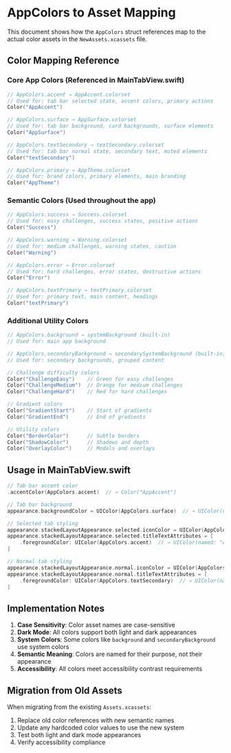 # AppColors to Asset Mapping

This document shows how the `AppColors` struct references map to the actual color assets in the `NewAssets.xcassets` file.

## Color Mapping Reference

### Core App Colors (Referenced in MainTabView.swift)
```swift
// AppColors.accent → AppAccent.colorset
// Used for: tab bar selected state, accent colors, primary actions
Color("AppAccent")

// AppColors.surface → AppSurface.colorset  
// Used for: tab bar background, card backgrounds, surface elements
Color("AppSurface")

// AppColors.textSecondary → textSecondary.colorset
// Used for: tab bar normal state, secondary text, muted elements
Color("textSecondary")

// AppColors.primary → AppTheme.colorset
// Used for: brand colors, primary elements, main branding
Color("AppTheme")
```

### Semantic Colors (Used throughout the app)
```swift
// AppColors.success → Success.colorset
// Used for: easy challenges, success states, positive actions
Color("Success")

// AppColors.warning → Warning.colorset
// Used for: medium challenges, warning states, caution
Color("Warning")

// AppColors.error → Error.colorset
// Used for: hard challenges, error states, destructive actions
Color("Error")

// AppColors.textPrimary → textPrimary.colorset
// Used for: primary text, main content, headings
Color("textPrimary")
```

### Additional Utility Colors
```swift
// AppColors.background → systemBackground (built-in)
// Used for: main app background

// AppColors.secondaryBackground → secondarySystemBackground (built-in)
// Used for: secondary backgrounds, grouped content

// Challenge difficulty colors
Color("ChallengeEasy")    // Green for easy challenges
Color("ChallengeMedium")  // Orange for medium challenges
Color("ChallengeHard")    // Red for hard challenges

// Gradient colors
Color("GradientStart")    // Start of gradients
Color("GradientEnd")      // End of gradients

// Utility colors
Color("BorderColor")      // Subtle borders
Color("ShadowColor")      // Shadows and depth
Color("OverlayColor")     // Modals and overlays
```

## Usage in MainTabView.swift

```swift
// Tab bar accent color
.accentColor(AppColors.accent)  // → Color("AppAccent")

// Tab bar background
appearance.backgroundColor = UIColor(AppColors.surface)  // → UIColor(named: "AppSurface")

// Selected tab styling
appearance.stackedLayoutAppearance.selected.iconColor = UIColor(AppColors.accent)  // → UIColor(named: "AppAccent")
appearance.stackedLayoutAppearance.selected.titleTextAttributes = [
    .foregroundColor: UIColor(AppColors.accent)  // → UIColor(named: "AppAccent")
]

// Normal tab styling  
appearance.stackedLayoutAppearance.normal.iconColor = UIColor(AppColors.textSecondary)  // → UIColor(named: "textSecondary")
appearance.stackedLayoutAppearance.normal.titleTextAttributes = [
    .foregroundColor: UIColor(AppColors.textSecondary)  // → UIColor(named: "textSecondary")
]
```

## Implementation Notes

1. **Case Sensitivity**: Color asset names are case-sensitive
2. **Dark Mode**: All colors support both light and dark appearances
3. **System Colors**: Some colors like `background` and `secondaryBackground` use system colors
4. **Semantic Meaning**: Colors are named for their purpose, not their appearance
5. **Accessibility**: All colors meet accessibility contrast requirements

## Migration from Old Assets

When migrating from the existing `Assets.xcassets`:
1. Replace old color references with new semantic names
2. Update any hardcoded color values to use the new system
3. Test both light and dark mode appearances
4. Verify accessibility compliance
